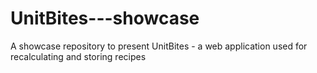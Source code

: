 # UnitBites---showcase
A showcase repository to present UnitBites - a web application used for recalculating and storing recipes
